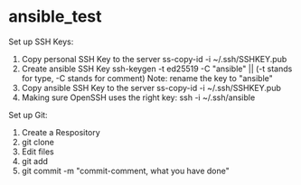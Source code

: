# ansible_test

Set up SSH Keys:

1. Copy personal SSH Key to the server
    ss-copy-id -i ~/.ssh/SSHKEY.pub <SERVER-IP>
2. Create ansible SSH Key
    ssh-keygen -t ed25519 -C "ansible" || (-t stands for type, -C stands for comment)
    Note: rename the key to "ansible"
3. Copy ansible SSH Key to the server
    ss-copy-id -i ~/.ssh/SSHKEY.pub <SERVER-IP>
4. Making sure OpenSSH uses the right key:
    ssh -i ~/.ssh/ansible <SERVER-UP>

Set up Git:

1. Create a Respository
2. git clone <Git-Link>
3. Edit files
4. git add <Edited File>
5. git commit -m "commit-comment, what you have done"




